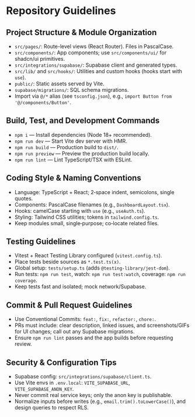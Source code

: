# Repository Guidelines

## Project Structure & Module Organization
- `src/pages/`: Route-level views (React Router). Files in PascalCase.
- `src/components/`: App components; use `src/components/ui/` for shadcn/ui primitives.
- `src/integrations/supabase/`: Supabase client and generated types.
- `src/lib/` and `src/hooks/`: Utilities and custom hooks (hooks start with `use`).
- `public/`: Static assets served by Vite.
- `supabase/migrations/`: SQL schema migrations.
- Import via `@/*` alias (see `tsconfig.json`), e.g., `import Button from '@/components/Button'`.

## Build, Test, and Development Commands
- `npm i` — Install dependencies (Node 18+ recommended).
- `npm run dev` — Start Vite dev server with HMR.
- `npm run build` — Production build to `dist/`.
- `npm run preview` — Preview the production build locally.
- `npm run lint` — Lint TypeScript/TSX with ESLint.

## Coding Style & Naming Conventions
- Language: TypeScript + React; 2‑space indent, semicolons, single quotes.
- Components: PascalCase filenames (e.g., `DashboardLayout.tsx`).
- Hooks: camelCase starting with `use` (e.g., `useAuth.ts`).
- Styling: Tailwind CSS utilities; tokens in `tailwind.config.ts`.
- Keep modules small, single‑purpose; co‑locate related files.

## Testing Guidelines
- Vitest + React Testing Library configured (`vitest.config.ts`).
- Place tests beside sources as `*.test.ts(x)`.
- Global setup: `tests/setup.ts` (adds `@testing-library/jest-dom`).
- Run tests: `npm run test`, watch: `npm run test:watch`, coverage: `npm run coverage`.
- Keep tests fast and isolated; mock network/Supabase.

## Commit & Pull Request Guidelines
- Use Conventional Commits: `feat:`, `fix:`, `refactor:`, `chore:`.
- PRs must include: clear description, linked issues, and screenshots/GIFs for UI changes; call out any Supabase migrations.
- Ensure `npm run lint` passes and the app builds before requesting review.

## Security & Configuration Tips
- Supabase config: `src/integrations/supabase/client.ts`.
- Use Vite envs in `.env.local`: `VITE_SUPABASE_URL`, `VITE_SUPABASE_ANON_KEY`.
- Never commit real service keys; only the anon key is publishable.
- Normalize inputs before writes (e.g., `email.trim().toLowerCase()`), and design queries to respect RLS.
